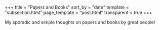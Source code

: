+++
title = "Papers and Books"
sort_by = "date"
template = "subsection.html"
page_template = "post.html"
transparent = true
+++

My sporadic and simple thoughts on papers and books by great people!
